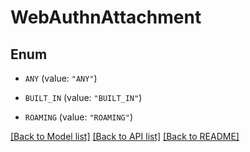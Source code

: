 # WebAuthnAttachment

## Enum


* `ANY` (value: `"ANY"`)

* `BUILT_IN` (value: `"BUILT_IN"`)

* `ROAMING` (value: `"ROAMING"`)


[[Back to Model list]](../README.md#documentation-for-models) [[Back to API list]](../README.md#documentation-for-api-endpoints) [[Back to README]](../README.md)


